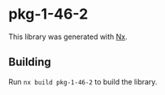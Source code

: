 # pkg-1-46-2

This library was generated with [Nx](https://nx.dev).

## Building

Run `nx build pkg-1-46-2` to build the library.
